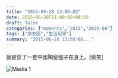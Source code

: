 ```yaml
---
title: "2015-06-28 13:00:02"
date: 2015-06-28T11:00:00+08:00
draft: false
categories: ["moments","2015","2015-06"]
tags: ["朋友圈","生活记录"]
summary: "2015-06-28 13:00:02..."
---
```


就是穿了一套中國陶瓷盤子在身上。[偷笑]

![Media 1](/Moments/photos/2015-06-28/201506281300020.jpg)

